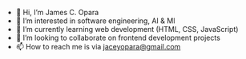 - 👋 Hi, I’m James C. Opara
- 👀 I’m interested in software engineering, AI & Ml
- 🌱 I’m currently learning web development (HTML, CSS, JavaScript)
- 💞️ I’m looking to collaborate on frontend development projects
- 📫 How to reach me is via jaceyopara@gmail.com

<!---
jacey10/About me is a ✨ special ✨ repository because its `README.md` (this file) appears on your GitHub profile.
You can click the Preview link to take a look at your changes.
--->
